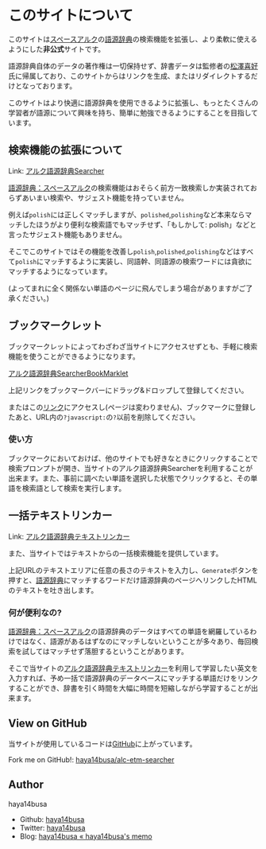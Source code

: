 このサイトについて
==================

このサイトは[スペースアルク](http://www.alc.co.jp/)の[語源辞典](http://home.alc.co.jp/db/owa/etm_sch)の検索機能を拡張し、より柔軟に使えるようにした**非公式**サイトです。


語源辞典自体のデータの著作権は一切保持せず、辞書データは監修者の[松澤喜好](http://www.alc.co.jp/lec-profile/matsuzawa/)氏に帰属しており、このサイトからはリンクを生成、またはリダイレクトするだけとなっております。


このサイトはより快適に語源辞典を使用できるように拡張し、もっとたくさんの学習者が語源について興味を持ち、簡単に勉強できるようにすることを目指しています。


検索機能の拡張について
----------------------

Link: [アルク語源辞典Searcher](http://alc-etm-searcher.herokuapp.com/)

[語源辞典：スペースアルク](http://home.alc.co.jp/db/owa/etm_sch)の検索機能はおそらく前方一致検索しか実装されておらずあいまい検索や、サジェスト機能を持っていません。

例えば`polish`には正しくマッチしますが、`polished`,`polishing`など本来ならマッチしたほうがより便利な検索語でもマッチせず、「もしかして: polish」などと言ったサジェスト機能もありません。


そこでこのサイトではその機能を改善し`polish`,`polished`,`polishing`などはすべて`polish`にマッチするように実装し、同語幹、同語源の検索ワードには貪欲にマッチするようになっています。

(よってまれに全く関係ない単語のページに飛んでしまう場合がありますがご了承ください。)


ブックマークレット
------------------

ブックマークレットによってわざわざ当サイトにアクセスせずとも、手軽に検索機能を使うことができるようになります。

<a href="javascript:(function(){var text=encodeURIComponent(window.getSelection());text=(!text)?encodeURIComponent(window.prompt('アルク語源辞典Searcher')):text;if(text=='null'||text=='')return;URL='http://alc-etm-searcher.herokuapp.com/send_word?search_word='+text;window.open(URL,'_blank');})();">アルク語源辞典SearcherBookMarklet</a>

上記リンクをブックマークバーにドラッグ&ドロップして登録してください。

またはこの<a href="http://alc-etm-searcher.herokuapp.com/about?javascript:(function(){var text=encodeURIComponent(window.getSelection());text=(!text)?encodeURIComponent(window.prompt('アルク語源辞典Searcher')):text;if(text=='null'||text=='')return;URL='http://alc-etm-searcher.herokuapp.com/send_word?search_word='+text;window.open(URL,'_blank');})();">リンク</a>にアクセスし(ページは変わりません)、ブックマークに登録したあと、URL内の`?javascript:`の`?`以前を削除してください。

### 使い方
ブックマークにおいておけば、他のサイトでも好きなときにクリックすることで検索プロンプトが開き、当サイトのアルク語源辞典Searcherを利用することが出来ます。また、事前に調べたい単語を選択した状態でクリックすると、その単語を検索語として検索を実行します。


一括テキストリンカー
--------------------

Link: [アルク語源辞典テキストリンカー](http://alc-etm-searcher.herokuapp.com/text_linker)

また、当サイトではテキストからの一括検索機能を提供しています。

上記URLのテキストエリアに任意の長さのテキストを入力し、`Generate`ボタンを押すと、[語源辞典](http://home.alc.co.jp/db/owa/etm_sch)にマッチするワードだけ語源辞典のページへリンクしたHTMLのテキストを吐き出します。

### 何が便利なの?

[語源辞典：スペースアルク](http://home.alc.co.jp/db/owa/etm_sch)の語源辞典のデータはすべての単語を網羅しているわけではなく、語源があるはずなのにマッチしないということが多々あり、毎回検索を試してはマッチせず落胆するということがあります。

そこで当サイトの[アルク語源辞典テキストリンカー](http://alc-etm-searcher.herokuapp.com/text_linker)を利用して学習したい英文を入力すれば、予め一括で語源辞典のデータベースにマッチする単語だけをリンクすることができ、辞書を引く時間を大幅に時間を短縮しながら学習することが出来ます。


View on GitHub
--------------

当サイトが使用しているコードは[GitHub](https://github.com/)に上がっています。

Fork me on GitHub!: [haya14busa/alc-etm-searcher](https://github.com/haya14busa/alc-etm-searcher)


Author
------

haya14busa

- Github: [haya14busa](https://github.com/haya14busa)
- Twitter: [haya14busa](https://twitter.com/haya14busa)
- Blog: [haya14busa « haya14busa's memo](http://haya14busa.com/)

